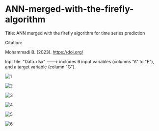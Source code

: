 # ANN-merged-with-the-firefly-algorithm

Title: ANN merged with the firefly algorithm for time series prediction

Citation:

Mohammadi B. (2023). 
https://doi.org/


Inpt file:
"Data.xlsx" ---> includes 6 input variables (columns "A" to "F"), and a target variable (column "G").

![1](https://user-images.githubusercontent.com/122013773/210796760-9c62b2d4-cc0d-40d0-b680-b2e5db9c8665.jpg)


![2](https://user-images.githubusercontent.com/122013773/210796795-4ad5e552-5813-41a4-b1a3-b85f71a51a7f.jpg)


![3](https://user-images.githubusercontent.com/122013773/210796812-1a0bc8a4-1b0f-4828-9fd8-919318d50487.jpg)


![4](https://user-images.githubusercontent.com/122013773/210796832-c98d948d-5d76-410a-bbf3-d98f88b77d02.jpg)


![5](https://user-images.githubusercontent.com/122013773/210796847-bc15fb50-1ff1-430b-a9bd-b13e34330390.jpg)


![6](https://user-images.githubusercontent.com/122013773/210796862-650660a8-9ffe-4259-85ad-cb77350d2889.jpg)
